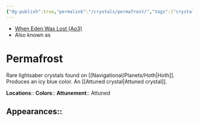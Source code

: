 ```yaml
---
{"dg-publish":true,"permalink":"/crystals/permafrost/","tags":["crystal","attuned","blue"],"noteIcon":"saber1"}
---
```


- [When Eden Was Lost (Ao3)](https://archiveofourown.org/works/19334440/chapters/45992584)
- Also known as
# Permafrost
Rare lightsaber crystals found on [[Navigational/Planets/Hoth\|Hoth]]. Produces an icy blue color. An [[Attuned crystal\|Attuned crystal]]. 

**Locations**:: 
**Colors**:: 
**Attunement**:: Attuned

**Appearances**::
- 
